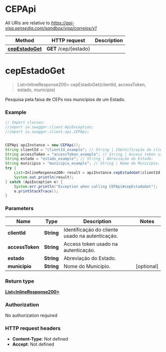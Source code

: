 # CEPApi

All URIs are relative to *https://api-visa.sensedia.com/sandbox/visa/correios/v1*

Method | HTTP request | Description
------------- | ------------- | -------------
[**cepEstadoGet**](CEPApi.md#cepEstadoGet) | **GET** /cep/{estado} | 


<a name="cepEstadoGet"></a>
# **cepEstadoGet**
> List&lt;InlineResponse200&gt; cepEstadoGet(clientId, accessToken, estado, municipio)



Pesquisa pela faixa de CEPs nos municipios de um Estado.

### Example
```java
// Import classes:
//import io.swagger.client.ApiException;
//import io.swagger.client.api.CEPApi;


CEPApi apiInstance = new CEPApi();
String clientId = "clientId_example"; // String | Identificaçáo do cliente usado na autenticaçáo.
String accessToken = "accessToken_example"; // String | Access token usado na autenticaçáo.
String estado = "estado_example"; // String | Abreviaçáo do Estado.
String municipio = "municipio_example"; // String | Nome do Município.
try {
    List<InlineResponse200> result = apiInstance.cepEstadoGet(clientId, accessToken, estado, municipio);
    System.out.println(result);
} catch (ApiException e) {
    System.err.println("Exception when calling CEPApi#cepEstadoGet");
    e.printStackTrace();
}
```

### Parameters

Name | Type | Description  | Notes
------------- | ------------- | ------------- | -------------
 **clientId** | **String**| Identificaçáo do cliente usado na autenticaçáo. |
 **accessToken** | **String**| Access token usado na autenticaçáo. |
 **estado** | **String**| Abreviaçáo do Estado. |
 **municipio** | **String**| Nome do Município. | [optional]

### Return type

[**List&lt;InlineResponse200&gt;**](InlineResponse200.md)

### Authorization

No authorization required

### HTTP request headers

 - **Content-Type**: Not defined
 - **Accept**: Not defined

